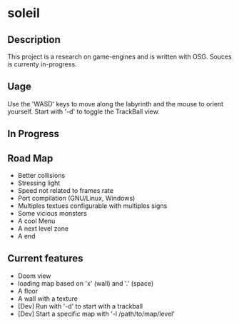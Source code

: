 # soleil

## Description

This project is a research on game-engines and is written with OSG. Souces is currenty in-progress.


## Uage

Use the 'WASD' keys to move along the labyrinth and the mouse to orient yourself.
Start with '-d' to toggle the TrackBall view.



## In Progress

## Road Map
   * Better collisions
   * Stressing light
   * Speed not related to frames rate
   * Port compilation (GNU/Linux, Windows)
 * Multiples textues configurable with multiples signs
 * Some vicious monsters
 * A cool Menu
 * A next level zone
 * A end

## Current features
 * Doom view
 * loading map based on 'x' (wall) and '.' (space)
 * A floor
 * A wall with a texture
 * [Dev] Run with '-d' to start with a trackball
 * [Dev] Start a specific map with '-l /path/to/map/level'
